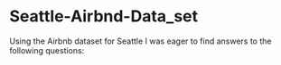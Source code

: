# Seattle-Airbnd-Data_set
Using the Airbnb dataset for Seattle I was eager to find answers to the following questions:
